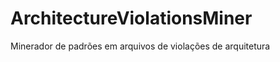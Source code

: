 ArchitectureViolationsMiner
===========================

Minerador de padrões em arquivos de violações de arquitetura
